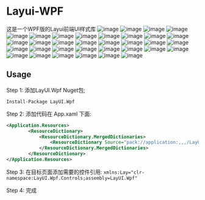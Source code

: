 # Layui-WPF
这是一个WPF版的Layui前端UI样式库
![image](https://github.com/Layui-WPF-Team/Layui-WPF/assets/37786276/fb00a697-7cbe-4ce4-a3e5-55ad92a3b118)
![image](https://github.com/Layui-WPF-Team/Layui-WPF/assets/37786276/c3ed03b6-c600-4aa2-9f24-1ba67634e079)
![image](https://github.com/Layui-WPF-Team/Layui-WPF/assets/37786276/93bc64cd-4b12-4142-bc3f-f3eebec6b3de)
![image](https://github.com/Layui-WPF-Team/Layui-WPF/assets/37786276/3926719d-ce77-4514-a52f-247933d2fdd4)
![image](https://github.com/Layui-WPF-Team/Layui-WPF/assets/37786276/68e08bc1-3ef6-4675-9410-578e9f6d1645)
![image](https://github.com/Layui-WPF-Team/Layui-WPF/assets/37786276/a14e6bb2-62f4-4418-8f28-7b1781d24276)
![image](https://github.com/Layui-WPF-Team/Layui-WPF/assets/37786276/c6cec6f1-63b9-49dd-b465-39ecc51db3bd)
![image](https://github.com/Layui-WPF-Team/Layui-WPF/assets/37786276/21f1abc0-b324-480b-93f6-61c9be8ff757)
![image](https://github.com/Layui-WPF-Team/Layui-WPF/assets/37786276/3cdc8ee6-71b4-4cf2-af08-345a82dfa627)
![image](https://github.com/Layui-WPF-Team/Layui-WPF/assets/37786276/57f3c916-726f-429d-a975-5372a1099925)
![image](https://github.com/Layui-WPF-Team/Layui-WPF/assets/37786276/b4d9308a-a539-4205-9dde-9ec6575f78ef)
![image](https://github.com/Layui-WPF-Team/Layui-WPF/assets/37786276/b823a8a7-e2ec-456c-8f4d-cc92ff7279e0)
![image](https://github.com/Layui-WPF-Team/Layui-WPF/assets/37786276/ff3f520a-5cce-4e59-9cdb-a2ea216e97d7)
![image](https://github.com/Layui-WPF-Team/Layui-WPF/assets/37786276/fd9fb0c2-3b87-4a9e-9e8e-221210625266)
![image](https://github.com/Layui-WPF-Team/Layui-WPF/assets/37786276/18669f42-58e5-473d-9d6e-a9f843d3144a)
![image](https://github.com/Layui-WPF-Team/Layui-WPF/assets/37786276/c5a64547-4c30-4fbb-986f-193caeeb5ab4)
![image](https://github.com/Layui-WPF-Team/Layui-WPF/assets/37786276/2176c057-7946-4280-8635-986ede875dba)
![image](https://github.com/Layui-WPF-Team/Layui-WPF/assets/37786276/8e79b20a-16d3-4bb7-9b7d-be25c3f28bc4)
![image](https://github.com/Layui-WPF-Team/Layui-WPF/assets/37786276/025d7794-530b-4b7c-aa70-4901d39750c4)
![image](https://github.com/Layui-WPF-Team/Layui-WPF/assets/37786276/2494128e-d1c0-432b-a29e-210e88a64ef9)
![image](https://github.com/Layui-WPF-Team/Layui-WPF/assets/37786276/5cb0570e-d555-4cd1-b757-3f51691fd179)
![image](https://github.com/Layui-WPF-Team/Layui-WPF/assets/37786276/0a6d67b0-276f-494f-ae5a-cdc28d5dd945)
![image](https://github.com/Layui-WPF-Team/Layui-WPF/assets/37786276/4b57adc3-f21f-4d3a-b7cf-6840fc955e67)
![image](https://github.com/Layui-WPF-Team/Layui-WPF/assets/37786276/9a4995e9-ad01-4d80-81b8-3a48933ac0c5)
![image](https://github.com/Layui-WPF-Team/Layui-WPF/assets/37786276/6a498a8f-70eb-4028-a162-3652df83925e)
![image](https://github.com/Layui-WPF-Team/Layui-WPF/assets/37786276/c2f94723-8b08-48ab-ab33-759e1aec7ca3)
![image](https://github.com/Layui-WPF-Team/Layui-WPF/assets/37786276/db2a4eb7-b6ca-4e46-bc6e-16f70ccd0459)
![image](https://github.com/Layui-WPF-Team/Layui-WPF/assets/37786276/c4ed300e-fe7a-493d-a332-a24a71504932)
![image](https://github.com/Layui-WPF-Team/Layui-WPF/assets/37786276/04ec961a-051d-4789-a1f0-79d9dba6097e)
![image](https://github.com/Layui-WPF-Team/Layui-WPF/assets/37786276/669254d6-8365-427c-bd77-ecb0b092cdc8)
![image](https://github.com/Layui-WPF-Team/Layui-WPF/assets/37786276/48563fa9-7ed1-439b-96ef-dc919b22f749)
![image](https://github.com/Layui-WPF-Team/Layui-WPF/assets/37786276/0d8d8af2-df1a-4d61-80a2-db7ba33e5c54)
![image](https://github.com/Layui-WPF-Team/Layui-WPF/assets/37786276/eb953d64-5d7f-4437-8f3a-09f83b7b85ad)
![image](https://github.com/Layui-WPF-Team/Layui-WPF/assets/37786276/ff190e06-b52e-4782-ae4d-c66fe73ba43c)


## Usage

Step 1: 添加LayUI.Wpf Nuget包;

```Install-Package LayUI.Wpf```

Step 2: 添加代码在 App.xaml 下面:
```XML
<Application.Resources>
        <ResourceDictionary>
            <ResourceDictionary.MergedDictionaries>
                <ResourceDictionary Source="pack://application:,,,/LayUI.Wpf;component/Themes/Default.xaml" />
            </ResourceDictionary.MergedDictionaries>
        </ResourceDictionary>
</Application.Resources>
```

Step 3: 在目标页面添加需要的控件引用:
`xmlns:Lay="clr-namespace:LayUI.Wpf.Controls;assembly=LayUI.Wpf"`

Step 4: 完成
